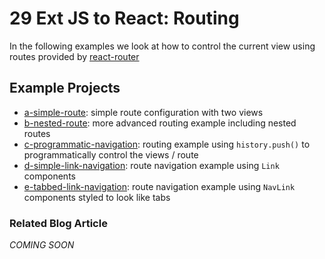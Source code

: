 # 29 Ext JS to React: Routing

In the following examples we look at how to control the current view using routes provided by [react-router](https://www.npmjs.com/package/react-router)

## Example Projects

 - [a-simple-route](./a-simple-route): simple route configuration with two views
 - [b-nested-route](./b-nested-route): more advanced routing example including nested routes
 - [c-programmatic-navigation](./c-programmatic-navigation): routing example  using `history.push()` to programmatically control the views / route
 - [d-simple-link-navigation](./d-simple-link-navigation): route navigation example using `Link` components
 - [e-tabbed-link-navigation](./e-tabbed-link-navigation): route navigation example using `NavLink` components styled to look like tabs

### Related Blog Article

*COMING SOON*
